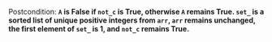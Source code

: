 Postcondition: **`A` is False if `not_c` is True, otherwise `A` remains True. `set_` is a sorted list of unique positive integers from `arr`, `arr` remains unchanged, the first element of `set_` is 1, and `not_c` remains True.**